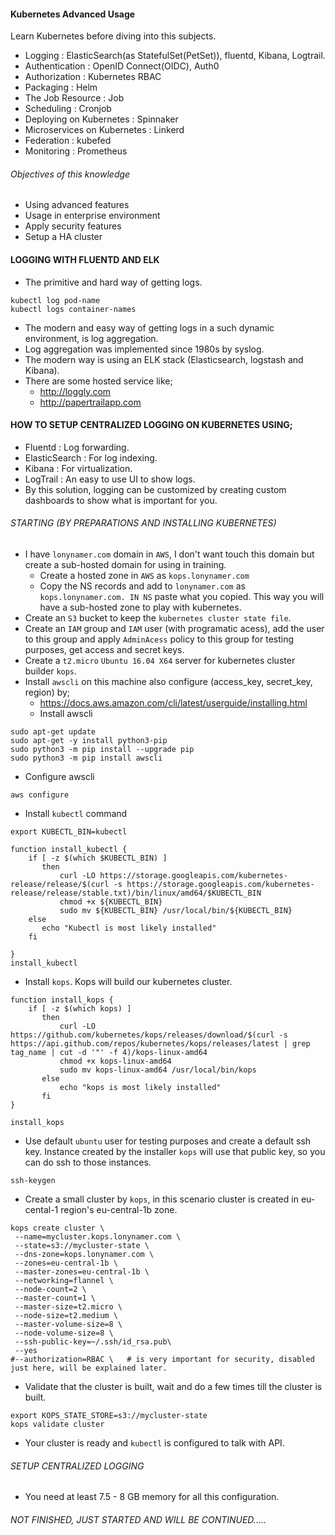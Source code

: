 #### Kubernetes Advanced Usage  
Learn Kubernetes before diving into this subjects.  
- Logging : ElasticSearch(as StatefulSet(PetSet)), fluentd, Kibana, Logtrail.  
- Authentication : OpenID Connect(OIDC), Auth0  
- Authorization : Kubernetes RBAC  
- Packaging : Helm  
- The Job Resource : Job 
- Scheduling : Cronjob   
- Deploying on Kubernetes : Spinnaker  
- Microservices on Kubernetes : Linkerd  
- Federation : kubefed  
- Monitoring : Prometheus  

###### Objectives of this knowledge
- Using advanced features  
- Usage in enterprise environment  
- Apply security features  
- Setup a HA cluster  

#### LOGGING WITH FLUENTD AND ELK
- The primitive and hard way of getting logs.  
```
kubectl log pod-name
kubectl logs container-names
```
- The modern and easy way of getting logs in a such dynamic environment, is log aggregation.  
- Log aggregation was implemented since 1980s by syslog.  
- The modern way is using an ELK stack (Elasticsearch, logstash and Kibana).  
- There are some hosted service like;  
    - http://loggly.com
    - http://papertrailapp.com

#### HOW TO SETUP CENTRALIZED LOGGING ON KUBERNETES USING;
- Fluentd : Log forwarding.  
- ElasticSearch : For log indexing.  
- Kibana : For virtualization.  
- LogTrail : An easy to use UI to show logs.  
- By this solution, logging can be customized by creating custom dashboards to show what is important for you.  

###### STARTING (BY PREPARATIONS AND INSTALLING KUBERNETES)  
- I have `lonynamer.com` domain in `AWS`, I don't want touch this domain but create a sub-hosted domain for using in training.  
  - Create a hosted zone in `AWS` as `kops.lonynamer.com`  
  - Copy the NS records and add to `lonynamer.com` as `kops.lonynamer.com. IN NS` paste what you copied. This way you will have a sub-hosted zone to play with kubernetes.  
- Create an `S3` bucket to keep the `kubernetes cluster state file`.  
- Create an `IAM` group and `IAM` user (with programatic acess), add the user to this group and apply `AdminAcess` policy to this group for testing purposes, get access and secret keys.  
- Create a `t2.micro` `Ubuntu 16.04 X64` server for kubernetes cluster builder `kops`.  
- Install `awscli` on this machine also configure (access_key, secret_key, region) by;  
  - https://docs.aws.amazon.com/cli/latest/userguide/installing.html  
  - Install awscli  
```
sudo apt-get update
sudo apt-get -y install python3-pip
sudo python3 -m pip install --upgrade pip
sudo python3 -m pip install awscli
```
  - Configure awscli  
```
aws configure
```
- Install `kubectl` command  
```
export KUBECTL_BIN=kubectl
 
function install_kubectl {
    if [ -z $(which $KUBECTL_BIN) ]
       then
           curl -LO https://storage.googleapis.com/kubernetes-release/release/$(curl -s https://storage.googleapis.com/kubernetes-release/release/stable.txt)/bin/linux/amd64/$KUBECTL_BIN
           chmod +x ${KUBECTL_BIN}
           sudo mv ${KUBECTL_BIN} /usr/local/bin/${KUBECTL_BIN}
    else
       echo "Kubectl is most likely installed"
    fi
 
}
install_kubectl
```
- Install `kops`. Kops will build our kubernetes cluster.  
```
function install_kops {
    if [ -z $(which kops) ]
       then
           curl -LO https://github.com/kubernetes/kops/releases/download/$(curl -s https://api.github.com/repos/kubernetes/kops/releases/latest | grep tag_name | cut -d '"' -f 4)/kops-linux-amd64
           chmod +x kops-linux-amd64
           sudo mv kops-linux-amd64 /usr/local/bin/kops
       else
           echo "kops is most likely installed"
       fi
}
 
install_kops
```
- Use default `ubuntu` user for testing purposes and create a default ssh key. Instance created by the installer `kops` will use that public key, so you can do ssh to those instances.  
```
ssh-keygen
```
- Create a small cluster by `kops`, in this scenario cluster is created in eu-cental-1 region's eu-central-1b zone.  
```
kops create cluster \
 --name=mycluster.kops.lonynamer.com \
 --state=s3://mycluster-state \
 --dns-zone=kops.lonynamer.com \
 --zones=eu-central-1b \
 --master-zones=eu-central-1b \
 --networking=flannel \
 --node-count=2 \
 --master-count=1 \
 --master-size=t2.micro \
 --node-size=t2.medium \
 --master-volume-size=8 \
 --node-volume-size=8 \
 --ssh-public-key=~/.ssh/id_rsa.pub\
 --yes
#--authorization=RBAC \   # is very important for security, disabled just here, will be explained later.  
```
- Validate that the cluster is built, wait and do a few times till the cluster is built.  
```
export KOPS_STATE_STORE=s3://mycluster-state
kops validate cluster
```
- Your cluster is ready and `kubectl` is configured to talk with API.  

###### SETUP CENTRALIZED LOGGING
- You need at least 7.5 - 8 GB memory for all this configuration.  


###### NOT FINISHED, JUST STARTED AND WILL BE CONTINUED.....



